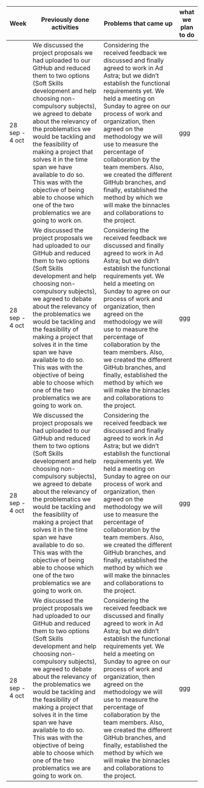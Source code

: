 
| **Week** | **Previously done activities** | **Problems that came up** | **what we plan to do** |
|----------|--------------------------------|---------------------------|------------------------|
| 28 sep - 4 oct | We discussed the project proposals we had uploaded to our GitHub and reduced them to two options (Soft Skills development and help choosing non-compulsory subjects), we agreed to debate about the relevancy of the problematics we would be tackling and the feasibility of making a project that solves it in the time span we have available to do so. This was with the objective of being able to choose which one of the two problematics we are going to work on.   | Considering the received feedback we discussed and finally agreed to work in Ad Astra; but we didn’t establish the functional requirements yet. We held a meeting on Sunday to agree on our process of work and organization, then agreed on the methodology we will use to measure the percentage of collaboration by the team members. Also, we created the different GitHub branches, and finally, established the method by which we will make the binnacles and collaborations to the project. |ggg|
| 28 sep - 4 oct | We discussed the project proposals we had uploaded to our GitHub and reduced them to two options (Soft Skills development and help choosing non-compulsory subjects), we agreed to debate about the relevancy of the problematics we would be tackling and the feasibility of making a project that solves it in the time span we have available to do so. This was with the objective of being able to choose which one of the two problematics we are going to work on.   | Considering the received feedback we discussed and finally agreed to work in Ad Astra; but we didn’t establish the functional requirements yet. We held a meeting on Sunday to agree on our process of work and organization, then agreed on the methodology we will use to measure the percentage of collaboration by the team members. Also, we created the different GitHub branches, and finally, established the method by which we will make the binnacles and collaborations to the project. |ggg|
| 28 sep - 4 oct | We discussed the project proposals we had uploaded to our GitHub and reduced them to two options (Soft Skills development and help choosing non-compulsory subjects), we agreed to debate about the relevancy of the problematics we would be tackling and the feasibility of making a project that solves it in the time span we have available to do so. This was with the objective of being able to choose which one of the two problematics we are going to work on.   | Considering the received feedback we discussed and finally agreed to work in Ad Astra; but we didn’t establish the functional requirements yet. We held a meeting on Sunday to agree on our process of work and organization, then agreed on the methodology we will use to measure the percentage of collaboration by the team members. Also, we created the different GitHub branches, and finally, established the method by which we will make the binnacles and collaborations to the project. |ggg|
| 28 sep - 4 oct | We discussed the project proposals we had uploaded to our GitHub and reduced them to two options (Soft Skills development and help choosing non-compulsory subjects), we agreed to debate about the relevancy of the problematics we would be tackling and the feasibility of making a project that solves it in the time span we have available to do so. This was with the objective of being able to choose which one of the two problematics we are going to work on.   | Considering the received feedback we discussed and finally agreed to work in Ad Astra; but we didn’t establish the functional requirements yet. We held a meeting on Sunday to agree on our process of work and organization, then agreed on the methodology we will use to measure the percentage of collaboration by the team members. Also, we created the different GitHub branches, and finally, established the method by which we will make the binnacles and collaborations to the project. |ggg|

